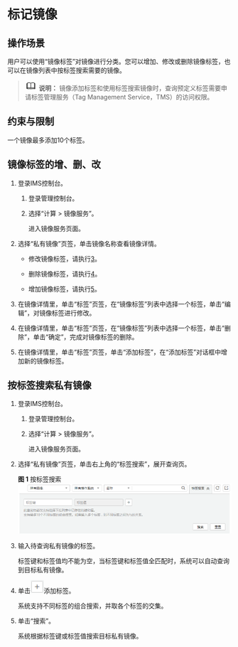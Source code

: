 # 标记镜像<a name="ims_01_0333"></a>

## 操作场景<a name="section15470192154010"></a>

用户可以使用“镜像标签”对镜像进行分类。您可以增加、修改或删除镜像标签，也可以在镜像列表中按标签搜索需要的镜像。

>![](public_sys-resources/icon-note.gif) **说明：** 
>镜像添加标签和使用标签搜索镜像时，查询预定义标签需要申请标签管理服务（Tag Management Service，TMS）的访问权限。

## 约束与限制<a name="section4983872620145"></a>

一个镜像最多添加10个标签。

## 镜像标签的增、删、改<a name="zh-cn_topic_0029124542_section5858145710388"></a>

1.  登录IMS控制台。
    1.  登录管理控制台。
    2.  选择“计算 \> 镜像服务”。

        进入镜像服务页面。

2.  选择“私有镜像”页签，单击镜像名称查看镜像详情。
    -   修改镜像标签，请执行[3](#zh-cn_topic_0029124542_li41380655103827)。

    -   删除镜像标签，请执行[4](#li29841739193722)。
    -   增加镜像标签，请执行[5](#li185112015308)。

3.  <a name="zh-cn_topic_0029124542_li41380655103827"></a>在镜像详情里，单击“标签”页签，在“镜像标签”列表中选择一个标签，单击“编辑”，对镜像标签进行修改。
4.  <a name="li29841739193722"></a>在镜像详情里，单击“标签”页签，在“镜像标签”列表中选择一个标签，单击“删除”，单击“确定”，完成对镜像标签的删除。
5.  <a name="li185112015308"></a>在镜像详情里，单击“标签”页签，单击“添加标签”，在“添加标签”对话框中增加新的镜像标签。

## 按标签搜索私有镜像<a name="section19853122521317"></a>

1.  登录IMS控制台。
    1.  登录管理控制台。
    2.  选择“计算 \> 镜像服务”。

        进入镜像服务页面。

2.  选择“私有镜像”页签，单击右上角的“标签搜索”，展开查询页。

    **图 1**  按标签搜索<a name="fig13151558172117"></a>  
    ![](figures/按标签搜索.png "按标签搜索")

3.  输入待查询私有镜像的标签。

    标签键和标签值均不能为空，当标签键和标签值全匹配时，系统可以自动查询到目标私有镜像。

4.  单击![](figures/6.png)添加标签。

    系统支持不同标签的组合搜索，并取各个标签的交集。

5.  单击“搜索”。

    系统根据标签键或标签值搜索目标私有镜像。


